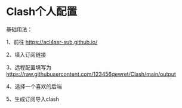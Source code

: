 # Clash个人配置

基础用法：

1、前往 https://acl4ssr-sub.github.io/

2、填入订阅链接

3、远程配置填写为 https://raw.githubusercontent.com/123456qewret/Clash/main/output 

4、选择一个喜欢的后端

5、生成订阅导入clash
